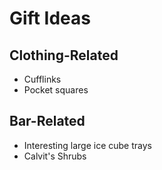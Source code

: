 # Gift Ideas

## Clothing-Related

* Cufflinks
* Pocket squares

## Bar-Related

* Interesting large ice cube trays
* Calvit's Shrubs
